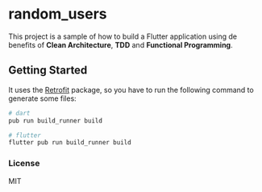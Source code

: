 # random_users

This project is a sample of how to build a Flutter application using de benefits of **Clean Architecture**, **TDD** and **Functional Programming**.

## Getting Started

It uses the [Retrofit](https://github.com/trevorwang/retrofit.dart) package, so you have to run the following command to generate some files:

```sh
# dart
pub run build_runner build

# flutter	
flutter pub run build_runner build
```

### License
MIT
